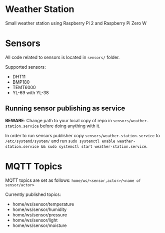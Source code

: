 # Weather Station
Small weather station using Raspberry Pi 2 and Raspberry Pi Zero W

# Sensors
All code related to sensors is located in `sensors/` folder.

Supported sensors:
* DHT11
* BMP180
* TEMT6000
* YL-69 with YL-38

## Running sensor publishing as service

**BEWARE**: Change path to your local copy of repo in `sensors/weather-station.service` before doing anything with it.

In order to run sensors publisher copy `sensors/weather-station.service` to `/etc/systemd/system/` and run `sudo systemctl enable weather-station.service && sudo systemctl start weather-station.service`.

# MQTT Topics
MQTT topics are set as follows: `home/ws/<sensor,actor>/<name of sensor/actor>`

Currently published topics:
* home/ws/sensor/temperature
* home/ws/sensor/humidity
* home/ws/sensor/pressure
* home/ws/sensor/light
* home/ws/sensor/moisture
